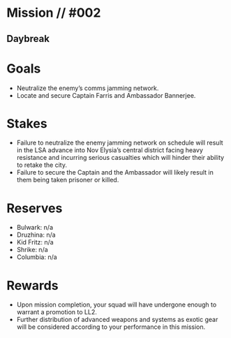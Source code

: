 # Mission // #002
## Daybreak
# Goals
- Neutralize the enemy’s comms jamming network.
- Locate and secure Captain Farris and Ambassador Bannerjee.

# Stakes
- Failure to neutralize the enemy jamming network on schedule will result in the LSA advance into Nov Elysia’s central district facing heavy resistance and incurring serious casualties which will hinder their ability to retake the city.
- Failure to secure the Captain and the Ambassador will likely result in them being taken prisoner or killed.

# Reserves
- Bulwark: n/a
- Druzhina: n/a
- Kid Fritz: n/a
- Shrike: n/a
- Columbia: n/a

# Rewards
- Upon mission completion, your squad will have undergone enough to warrant a promotion to LL2.
- Further distribution of advanced weapons and systems as exotic gear will be considered according to your performance in this mission.
